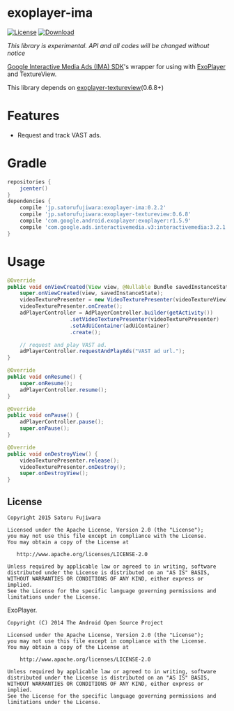 exoplayer-ima
===

[![License](https://img.shields.io/badge/license-Apache%202-blue.svg)](https://www.apache.org/licenses/LICENSE-2.0)
[![Download](https://api.bintray.com/packages/satorufujiwara/maven/exoplayer-ima/images/download.svg)](https://bintray.com/satorufujiwara/maven/exoplayer-ima/_latestVersion)

*This library is experimental. API and all codes will be changed without notice*

[Google Interactive Media Ads (IMA) SDK](https://developers.google.com/interactive-media-ads/docs/sdks/android/)'s wrapper for using with [ExoPlayer](https://github.com/google/ExoPlayer) and TextureView.

This library depends on [exoplayer-textureview](https://github.com/satorufujiwara/exoplayer-textureview)(0.6.8+)

# Features
* Request and track VAST ads.

# Gradle

```groovy
repositories {
    jcenter()
}
dependencies {
    compile 'jp.satorufujiwara:exoplayer-ima:0.2.2'
    compile 'jp.satorufujiwara:exoplayer-textureview:0.6.8'
    compile 'com.google.android.exoplayer:exoplayer:r1.5.9'
    compile 'com.google.ads.interactivemedia.v3:interactivemedia:3.2.1'
}
```

# Usage

```java
@Override
public void onViewCreated(View view, @Nullable Bundle savedInstanceState) {
    super.onViewCreated(view, savedInstanceState);
    videoTexturePresenter = new VideoTexturePresenter(videoTextureView);
    videoTexturePresenter.onCreate();
    adPlayerController = AdPlayerController.builder(getActivity())
                    .setVideoTexturePresenter(videoTexturePresenter)
                    .setAdUiContainer(adUiContainer)
                    .create();

    // request and play VAST ad.
    adPlayerController.requestAndPlayAds("VAST ad url.");
}

@Override
public void onResume() {
    super.onResume();
    adPlayerController.resume();
}

@Override
public void onPause() {
    adPlayerController.pause();
    super.onPause();
}

@Override
public void onDestroyView() {
    videoTexturePresenter.release();
    videoTexturePresenter.onDestroy();
    super.onDestroyView();
}
```

License
-------

    Copyright 2015 Satoru Fujiwara

    Licensed under the Apache License, Version 2.0 (the "License");
    you may not use this file except in compliance with the License.
    You may obtain a copy of the License at

       http://www.apache.org/licenses/LICENSE-2.0

    Unless required by applicable law or agreed to in writing, software
    distributed under the License is distributed on an "AS IS" BASIS,
    WITHOUT WARRANTIES OR CONDITIONS OF ANY KIND, either express or implied.
    See the License for the specific language governing permissions and
    limitations under the License.

ExoPlayer.

    Copyright (C) 2014 The Android Open Source Project
    
    Licensed under the Apache License, Version 2.0 (the "License");
    you may not use this file except in compliance with the License.
    You may obtain a copy of the License at
    
        http://www.apache.org/licenses/LICENSE-2.0
    
    Unless required by applicable law or agreed to in writing, software
    distributed under the License is distributed on an "AS IS" BASIS,
    WITHOUT WARRANTIES OR CONDITIONS OF ANY KIND, either express or implied.
    See the License for the specific language governing permissions and
    limitations under the License.

